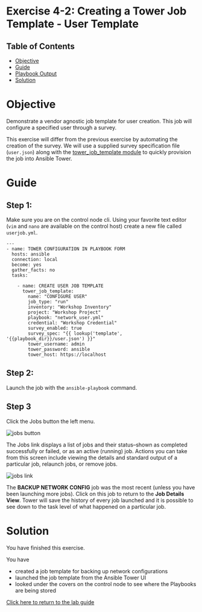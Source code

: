 # Exercise 4-2: Creating a Tower Job Template - User Template

## Table of Contents

- [Objective](#objective)
- [Guide](#guide)
- [Playbook Output](#playbook-output)
- [Solution](#solution)

# Objective

Demonstrate a vendor agnostic job template for user creation.  This job will configure a specified user through a survey.

This exercise will differ from the previous exercise by automating the creation of the survey.  We will use a supplied survey specification file (`user.json`) along with the [tower_job_template module](https://docs.ansible.com/ansible/latest/modules/tower_job_template_module.html) to quickly provision the job into Ansible Tower.

# Guide

## Step 1:

Make sure you are on the control node cli. Using your favorite text editor (`vim` and `nano` are available on the control host) create a new file called `userjob.yml`.

```
---
- name: TOWER CONFIGURATION IN PLAYBOOK FORM
  hosts: ansible
  connection: local
  become: yes
  gather_facts: no
  tasks:

    - name: CREATE USER JOB TEMPLATE
      tower_job_template:
        name: "CONFIGURE USER"
        job_type: "run"
        inventory: "Workshop Inventory"
        project: "Workshop Project"
        playbook: "network_user.yml"
        credential: "Workshop Credential"
        survey_enabled: true
        survey_spec: "{{ lookup('template', '{{playbook_dir}}/user.json') }}"
        tower_username: admin
        tower_password: ansible
        tower_host: https://localhost
```

## Step 2:

Launch the job with the `ansible-playbook` command.

## Step 3

Click the Jobs button the left menu.

![jobs button](images/jobs.png)

The Jobs link displays a list of jobs and their status–shown as completed successfully or failed, or as an active (running) job. Actions you can take from this screen include viewing the details and standard output of a particular job, relaunch jobs, or remove jobs.

![jobs link](images/jobslink.png)

The **BACKUP NETWORK CONFIG** job was the most recent (unless you have been launching more jobs).  Click on this job to return to the **Job Details View**.  Tower will save the history of every job launched and it is possible to see down to the task level of what happened on a particular job.

# Solution
You have finished this exercise.  

You have
 - created a job template for backing up network configurations
 - launched the job template from the Ansible Tower UI
 - looked under the covers on the control node to see where the Playbooks are being stored

[Click here to return to the lab guide](../README.md)
